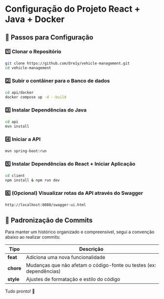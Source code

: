 # Configuração do Projeto React + Java + Docker

## 🚀 Passos para Configuração

### 1️⃣ Clonar o Repositório

```sh
git clone https://github.com/Dre1y/vehicle-management.git
cd vehicle-management
```

### 2️⃣ Subir o contâiner para o Banco de dados

```sh
cd api/docker
docker compose up -d --build
```

### 3️⃣ Instalar Dependências do Java

```sh
cd api
mvn install
```

### 4️⃣ Iniciar a API

```sh
mvn spring-boot:run
```

### 5️⃣ Instalar Dependências do React + Iniciar Aplicação

```sh
cd client
npm install & npm run dev
```

### 6️⃣ (Opcional) Visualizar rotas da API através do Swagger

```sh
http://localhost:8080/swagger-ui.html
```

## 🎯 Padronização de Commits

Para manter um histórico organizado e compreensível, segui a convenção abaixo ao realizar commits:

| Tipo      | Descrição                                                           |
| --------- | ------------------------------------------------------------------- |
| **feat**  | Adiciona uma nova funcionalidade                                    |
| **chore** | Mudanças que não afetam o código-fonte ou testes (ex: dependências) |
| **style** | Ajustes de formatação e estilo do código                            |

Tudo pronto! 🚀
